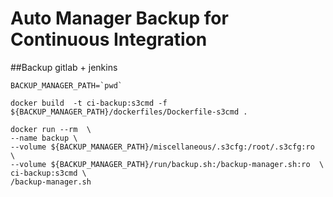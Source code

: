# Auto Manager Backup for Continuous Integration


##Backup gitlab + jenkins
```
BACKUP_MANAGER_PATH=`pwd`

docker build  -t ci-backup:s3cmd -f ${BACKUP_MANAGER_PATH}/dockerfiles/Dockerfile-s3cmd .

docker run --rm  \
--name backup \
--volume ${BACKUP_MANAGER_PATH}/miscellaneous/.s3cfg:/root/.s3cfg:ro  \
--volume ${BACKUP_MANAGER_PATH}/run/backup.sh:/backup-manager.sh:ro  \
ci-backup:s3cmd \
/backup-manager.sh
```
